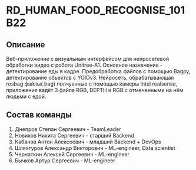 # RD_HUMAN_FOOD_RECOGNISE_101B22


## Описание
Веб-приложение с визуальным интерфейсом для нейросетевой обработки видео с робота Unitree-A1.
Основное назначение - детектирование еды в кадре. Предобработка файлов с помощью Bagpy, детектирование обьектов с YOlOv3.
Нейросеть, обрабатывающая rosbag файлы(.bag) полчуенные с помощью камеры Intel realsense, приложение вадёт 3 файла RGB, DEPTH и RGB с отмеченными на нём людьми с едой.


## Состав команды

1. Днепров Степан Сергеевич - TeamLeader
2. Новиков Никита Сергеевич - старший Backend
3. Кабанов Антон Алексеевич - младший Backend + DevOps
4. Шляхтуров Александр Викторович - ML-engineer, Data scientist
5. Чернаткин Алексей Сергеевич - ML-engineer
6. Бычков Артур Сергеевич - ML-engineer
